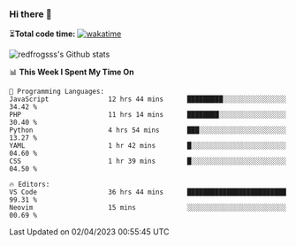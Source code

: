 ### Hi there 👋

⏳**Total code time:** [![wakatime](https://wakatime.com/badge/user/2cbd8003-b8b8-4565-92d7-ad9c23ff1846.svg)](https://wakatime.com/@2cbd8003-b8b8-4565-92d7-ad9c23ff1846)

<img src="https://github-readme-stats.vercel.app/api?username=redfrogsss&show_icons=true" alt="redfrogsss's Github stats"></img>

<!--START_SECTION:waka-->
📊 **This Week I Spent My Time On** 

```text
💬 Programming Languages: 
JavaScript               12 hrs 44 mins      █████████░░░░░░░░░░░░░░░░   34.42 % 
PHP                      11 hrs 14 mins      ████████░░░░░░░░░░░░░░░░░   30.40 % 
Python                   4 hrs 54 mins       ███░░░░░░░░░░░░░░░░░░░░░░   13.27 % 
YAML                     1 hr 42 mins        █░░░░░░░░░░░░░░░░░░░░░░░░   04.60 % 
CSS                      1 hr 39 mins        █░░░░░░░░░░░░░░░░░░░░░░░░   04.50 % 

🔥 Editors: 
VS Code                  36 hrs 44 mins      █████████████████████████   99.31 % 
Neovim                   15 mins             ░░░░░░░░░░░░░░░░░░░░░░░░░   00.69 % 
```


 Last Updated on 02/04/2023 00:55:45 UTC
<!--END_SECTION:waka-->
